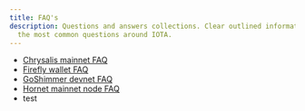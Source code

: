 ```yaml
---
title: FAQ's
description: Questions and answers collections. Clear outlined information for
  the most common questions around IOTA.
---
```


- [Chrysalis mainnet FAQ](/chrysalis-docs/faq)
- [Firefly wallet FAQ](/learn/wallets/firefly/faq-and-troubleshooting)
- [GoShimmer devnet FAQ](/goshimmer/faq)
- [Hornet mainnet node FAQ](/hornet/faq)
- test
